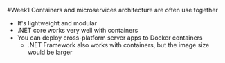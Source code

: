 #Week1 
Containers and microservices architecture are often use together
- It's lightweight and modular
- .NET core works very well with containers
- You can deploy cross-platform server apps to Docker containers
	- .NET Framework also works with containers, but the image size would be larger